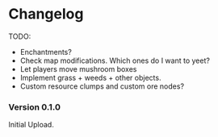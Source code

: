 ﻿Changelog
===========

TODO:
   - Enchantments?
   - Check map modifications. Which ones do I want to yeet?
   - Let players move mushroom boxes
   - Implement grass + weeds + other objects.
   - Custom resource clumps and custom ore nodes?

### Version 0.1.0

Initial Upload.